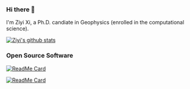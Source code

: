 ### Hi there 👋

I'm Ziyi Xi, a Ph.D. candiate in Geophysics (enrolled in the computational science).

[![Ziyi's github stats](https://github-readme-stats.vercel.app/api?username=ziyixi&show_icons=true&theme=solarized-dark&hide_border=true)](https://github.com/anuraghazra/github-readme-stats)


### Open Source Software

[![ReadMe Card](https://github-readme-stats.vercel.app/api/pin/?username=ziyixi&repo=pyfk&show_icons=true&theme=solarized-dark&hide_border=true&show_owner=true)](https://github.com/ziyixi/pyfk)

[![ReadMe Card](https://github-readme-stats.vercel.app/api/pin/?username=ziyixi&repo=Parallel-simulated-annealing&show_icons=true&theme=solarized-dark&hide_border=true&show_owner=true)](https://github.com/ziyixi/Parallel-simulated-annealing)
